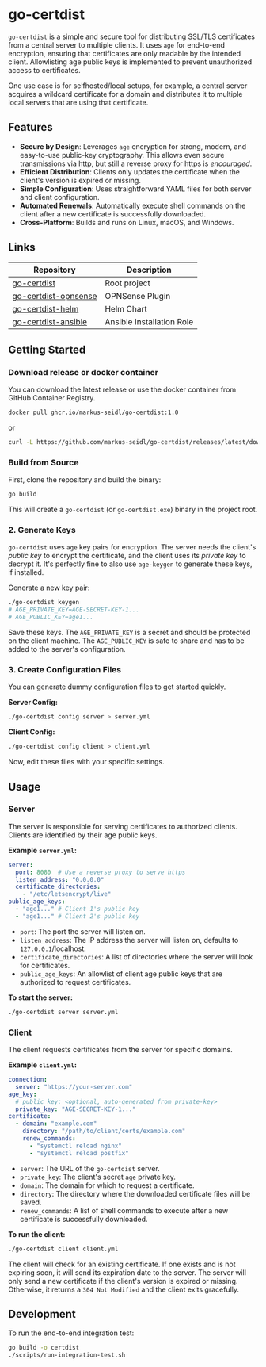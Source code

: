 # go-certdist

`go-certdist` is a simple and secure tool for distributing SSL/TLS certificates from a central server to 
multiple clients. It uses `age` for end-to-end encryption, ensuring that certificates are only readable by the intended client.
Allowlisting age public keys is implemented to prevent unauthorized access to certificates.

One use case is for selfhosted/local setups, for example, a central server acquires a wildcard certificate for a domain and
distributes it to multiple local servers that are using that certificate.

## Features

- **Secure by Design**: Leverages `age` encryption for strong, modern, and easy-to-use public-key cryptography. This allows even secure transmissions via http, but still a reverse proxy for https is _encouraged_.
- **Efficient Distribution**: Clients only updates the certificate when the client's version is expired or missing.
- **Simple Configuration**: Uses straightforward YAML files for both server and client configuration.
- **Automated Renewals**: Automatically execute shell commands on the client after a new certificate is successfully downloaded.
- **Cross-Platform**: Builds and runs on Linux, macOS, and Windows.

## Links

| Repository                                                                   | Description               |
|------------------------------------------------------------------------------|---------------------------|
| [go-certdist](https://github.com/markus-seidl/go-certdist)                   | Root project              |
| [go-certdist-opnsense](https://github.com/markus-seidl/go-certdist-opnsense) | OPNSense Plugin           |
| [go-certdist-helm](https://github.com/markus-seidl/go-certdist-helm)         | Helm Chart                |
| [go-certdist-ansible](https://github.com/markus-seidl/go-certdist-ansible)   | Ansible Installation Role |


## Getting Started

### Download release or docker container

You can download the latest release or use the docker container from GitHub Container Registry.

```bash
docker pull ghcr.io/markus-seidl/go-certdist:1.0
```

or 

```bash
curl -L https://github.com/markus-seidl/go-certdist/releases/latest/download/certdist-linux-amd64 -o certdist
```

### Build from Source

First, clone the repository and build the binary:

```bash
go build
```

This will create a `go-certdist` (or `go-certdist.exe`) binary in the project root.


### 2. Generate Keys

`go-certdist` uses `age` key pairs for encryption. The server needs the client's *public key* to encrypt the certificate, 
and the client uses its *private key* to decrypt it.
It's perfectly fine to also use `age-keygen` to generate these keys, if installed.

Generate a new key pair:

```bash
./go-certdist keygen
# AGE_PRIVATE_KEY=AGE-SECRET-KEY-1...
# AGE_PUBLIC_KEY=age1...
```

Save these keys. The `AGE_PRIVATE_KEY` is a secret and should be protected on the client machine. The `AGE_PUBLIC_KEY` is safe to share and has to be added to the server's configuration.

### 3. Create Configuration Files

You can generate dummy configuration files to get started quickly.

**Server Config:**

```bash
./go-certdist config server > server.yml
```

**Client Config:**

```bash
./go-certdist config client > client.yml
```

Now, edit these files with your specific settings.

## Usage

### Server

The server is responsible for serving certificates to authorized clients. Clients are identified by their age public keys.

**Example `server.yml`:**

```yaml
server:
  port: 8080  # Use a reverse proxy to serve https
  listen_address: "0.0.0.0"
  certificate_directories:
    - "/etc/letsencrypt/live"
public_age_keys:
  - "age1..." # Client 1's public key
  - "age1..." # Client 2's public key
```

- `port`: The port the server will listen on.
- `listen_address`: The IP address the server will listen on, defaults to `127.0.0.1`/localhost.
- `certificate_directories`: A list of directories where the server will look for certificates.
- `public_age_keys`: An allowlist of client age public keys that are authorized to request certificates.

**To start the server:**

```bash
./go-certdist server server.yml
```

### Client

The client requests certificates from the server for specific domains.

**Example `client.yml`:**

```yaml
connection:
  server: "https://your-server.com"
age_key:
  # public_key: <optional, auto-generated from private-key>
  private_key: "AGE-SECRET-KEY-1..."
certificate:
  - domain: "example.com"
    directory: "/path/to/client/certs/example.com"
    renew_commands:
      - "systemctl reload nginx"
      - "systemctl reload postfix"
```

- `server`: The URL of the `go-certdist` server.
- `private_key`: The client's secret `age` private key.
- `domain`: The domain for which to request a certificate.
- `directory`: The directory where the downloaded certificate files will be saved.
- `renew_commands`: A list of shell commands to execute after a new certificate is successfully downloaded.

**To run the client:**

```bash
./go-certdist client client.yml
```

The client will check for an existing certificate. If one exists and is not expiring soon, it will send its expiration date to the server. The server will only send a new certificate if the client's version is expired or missing. Otherwise, it returns a `304 Not Modified` and the client exits gracefully.

## Development

To run the end-to-end integration test:

```bash
go build -o certdist
./scripts/run-integration-test.sh
```
